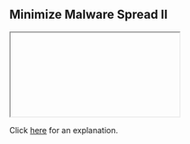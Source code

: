 ##  Minimize Malware Spread II 

<iframe></iframe>

Click [here](Explanation.md) for an explanation.

